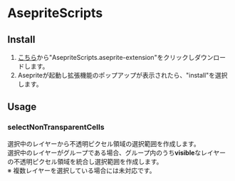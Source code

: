 # AsepriteScripts

## Install

1. <span><a href="https://github.com/w1nnie/AsepriteScripts/releases" target="_blank">こちら</a></span>から"AsepriteScripts.aseprite-extension"をクリックしダウンロードします。
2. Asepriteが起動し拡張機能のポップアップが表示されたら、"install"を選択します。

## Usage

### selectNonTransparentCells

選択中のレイヤーから不透明ピクセル領域の選択範囲を作成します。<br>
選択中のレイヤーがグループである場合、グループ内のうち**visible**なレイヤーの不透明ピクセル領域を統合し選択範囲を作成します。<br>
※ 複数レイヤーを選択している場合には未対応です。
